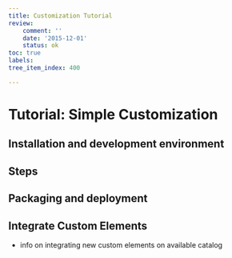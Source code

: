 ```yaml
---
title: Customization Tutorial
review:
    comment: ''
    date: '2015-12-01'
    status: ok
toc: true
labels:
tree_item_index: 400

---
```


# Tutorial: Simple Customization

## Installation and development environment

## Steps

## Packaging and deployment

## Integrate Custom Elements

- info on integrating new custom elements on available catalog
